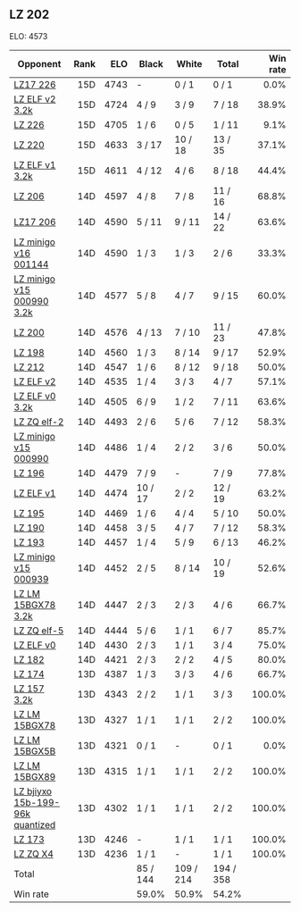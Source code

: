 ## LZ 202 ##

ELO: 4573

Opponent | Rank | ELO | Black | White | Total | Win rate
---------|-----:|----:|-------|-------|-------|-------:
[LZ17 226](LZ17%20226.md) | 15D | 4743 | - | 0 / 1 | 0 / 1 | 0.0%
[LZ ELF v2 3.2k](LZ%20ELF%20v2%203.2k.md) | 15D | 4724 | 4 / 9 | 3 / 9 | 7 / 18 | 38.9%
[LZ 226](LZ%20226.md) | 15D | 4705 | 1 / 6 | 0 / 5 | 1 / 11 | 9.1%
[LZ 220](LZ%20220.md) | 15D | 4633 | 3 / 17 | 10 / 18 | 13 / 35 | 37.1%
[LZ ELF v1 3.2k](LZ%20ELF%20v1%203.2k.md) | 15D | 4611 | 4 / 12 | 4 / 6 | 8 / 18 | 44.4%
[LZ 206](LZ%20206.md) | 14D | 4597 | 4 / 8 | 7 / 8 | 11 / 16 | 68.8%
[LZ17 206](LZ17%20206.md) | 14D | 4590 | 5 / 11 | 9 / 11 | 14 / 22 | 63.6%
[LZ minigo v16 001144](LZ%20minigo%20v16%20001144.md) | 14D | 4590 | 1 / 3 | 1 / 3 | 2 / 6 | 33.3%
[LZ minigo v15 000990 3.2k](LZ%20minigo%20v15%20000990%203.2k.md) | 14D | 4577 | 5 / 8 | 4 / 7 | 9 / 15 | 60.0%
[LZ 200](LZ%20200.md) | 14D | 4576 | 4 / 13 | 7 / 10 | 11 / 23 | 47.8%
[LZ 198](LZ%20198.md) | 14D | 4560 | 1 / 3 | 8 / 14 | 9 / 17 | 52.9%
[LZ 212](LZ%20212.md) | 14D | 4547 | 1 / 6 | 8 / 12 | 9 / 18 | 50.0%
[LZ ELF v2](LZ%20ELF%20v2.md) | 14D | 4535 | 1 / 4 | 3 / 3 | 4 / 7 | 57.1%
[LZ ELF v0 3.2k](LZ%20ELF%20v0%203.2k.md) | 14D | 4505 | 6 / 9 | 1 / 2 | 7 / 11 | 63.6%
[LZ ZQ elf-2](LZ%20ZQ%20elf-2.md) | 14D | 4493 | 2 / 6 | 5 / 6 | 7 / 12 | 58.3%
[LZ minigo v15 000990](LZ%20minigo%20v15%20000990.md) | 14D | 4486 | 1 / 4 | 2 / 2 | 3 / 6 | 50.0%
[LZ 196](LZ%20196.md) | 14D | 4479 | 7 / 9 | - | 7 / 9 | 77.8%
[LZ ELF v1](LZ%20ELF%20v1.md) | 14D | 4474 | 10 / 17 | 2 / 2 | 12 / 19 | 63.2%
[LZ 195](LZ%20195.md) | 14D | 4469 | 1 / 6 | 4 / 4 | 5 / 10 | 50.0%
[LZ 190](LZ%20190.md) | 14D | 4458 | 3 / 5 | 4 / 7 | 7 / 12 | 58.3%
[LZ 193](LZ%20193.md) | 14D | 4457 | 1 / 4 | 5 / 9 | 6 / 13 | 46.2%
[LZ minigo v15 000939](LZ%20minigo%20v15%20000939.md) | 14D | 4452 | 2 / 5 | 8 / 14 | 10 / 19 | 52.6%
[LZ LM 15BGX78 3.2k](LZ%20LM%2015BGX78%203.2k.md) | 14D | 4447 | 2 / 3 | 2 / 3 | 4 / 6 | 66.7%
[LZ ZQ elf-5](LZ%20ZQ%20elf-5.md) | 14D | 4444 | 5 / 6 | 1 / 1 | 6 / 7 | 85.7%
[LZ ELF v0](LZ%20ELF%20v0.md) | 14D | 4430 | 2 / 3 | 1 / 1 | 3 / 4 | 75.0%
[LZ 182](LZ%20182.md) | 14D | 4421 | 2 / 3 | 2 / 2 | 4 / 5 | 80.0%
[LZ 174](LZ%20174.md) | 13D | 4387 | 1 / 3 | 3 / 3 | 4 / 6 | 66.7%
[LZ 157 3.2k](LZ%20157%203.2k.md) | 13D | 4343 | 2 / 2 | 1 / 1 | 3 / 3 | 100.0%
[LZ LM 15BGX78](LZ%20LM%2015BGX78.md) | 13D | 4327 | 1 / 1 | 1 / 1 | 2 / 2 | 100.0%
[LZ LM 15BGX5B](LZ%20LM%2015BGX5B.md) | 13D | 4321 | 0 / 1 | - | 0 / 1 | 0.0%
[LZ LM 15BGX89](LZ%20LM%2015BGX89.md) | 13D | 4315 | 1 / 1 | 1 / 1 | 2 / 2 | 100.0%
[LZ bjiyxo 15b-199-96k quantized](LZ%20bjiyxo%2015b-199-96k%20quantized.md) | 13D | 4302 | 1 / 1 | 1 / 1 | 2 / 2 | 100.0%
[LZ 173](LZ%20173.md) | 13D | 4246 | - | 1 / 1 | 1 / 1 | 100.0%
[LZ ZQ X4](LZ%20ZQ%20X4.md) | 13D | 4236 | 1 / 1 | - | 1 / 1 | 100.0%
Total | | | 85 / 144 | 109 / 214 | 194 / 358 | 
Win rate| | | 59.0% | 50.9% | 54.2% | 
